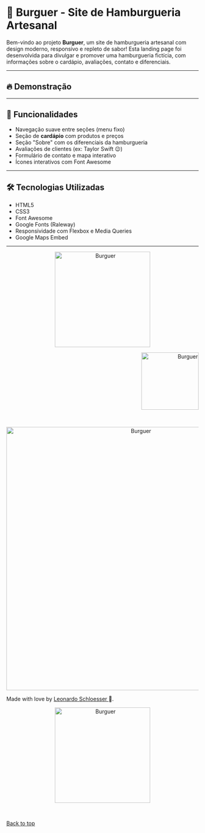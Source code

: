

# 🍔 Burguer - Site de Hamburgueria Artesanal

Bem-vindo ao projeto **Burguer**, um site de hamburgueria artesanal com design moderno, responsivo e repleto de sabor! Esta landing page foi desenvolvida para divulgar e promover uma hamburgueria fictícia, com informações sobre o cardápio, avaliações, contato e diferenciais.

---

## 🔥 Demonstração


---

## 📌 Funcionalidades

- Navegação suave entre seções (menu fixo)
- Seção de **cardápio** com produtos e preços
- Seção "Sobre" com os diferenciais da hamburgueria
- Avaliações de clientes (ex: Taylor Swift 😉)
- Formulário de contato e mapa interativo
- Ícones interativos com Font Awesome

---

## 🛠️ Tecnologias Utilizadas

- HTML5
- CSS3
- Font Awesome
- Google Fonts (Raleway)
- Responsividade com Flexbox e Media Queries
- Google Maps Embed

---


<p align="center">
   <img src="https://media.giphy.com/media/oNS5wP6Csop5hjfK2k/giphy.gif" alt="Burguer" width="250"/>
</p>

<p align="right">
   <img src="https://media.giphy.com/media/ZbSrS3HB57l99f6jmE/giphy.gif" alt="Burguer" width="150"/>
</p>









<br>






<p align="center">
   <img src="https://media.giphy.com/media/Tebt6bzND3h6NsDHlM/giphy.gif" alt="Burguer" width="690"/>
</p>







Made with love by [ Leonardo Schloesser ](https://github.com/devwebschloesser) 🚀.




<p align="center">
   <img src="https://media.giphy.com/media/dyuSNLqirB8LCV0hgY/giphy.gif" alt="Burguer" width="250"/>
</p>

&#xa0;

<a href="#top">Back to top </a>
